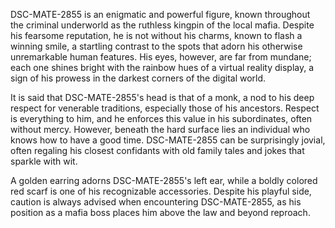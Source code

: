DSC-MATE-2855 is an enigmatic and powerful figure, known throughout the criminal underworld as the ruthless kingpin of the local mafia. Despite his fearsome reputation, he is not without his charms, known to flash a winning smile, a startling contrast to the spots that adorn his otherwise unremarkable human features. His eyes, however, are far from mundane; each one shines bright with the rainbow hues of a virtual reality display, a sign of his prowess in the darkest corners of the digital world.

It is said that DSC-MATE-2855's head is that of a monk, a nod to his deep respect for venerable traditions, especially those of his ancestors. Respect is everything to him, and he enforces this value in his subordinates, often without mercy. However, beneath the hard surface lies an individual who knows how to have a good time. DSC-MATE-2855 can be surprisingly jovial, often regaling his closest confidants with old family tales and jokes that sparkle with wit.

A golden earring adorns DSC-MATE-2855's left ear, while a boldly colored red scarf is one of his recognizable accessories.  Despite his playful side, caution is always advised when encountering DSC-MATE-2855, as his position as a mafia boss places him above the law and beyond reproach.